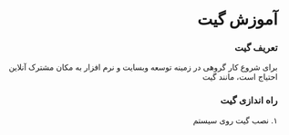 <div dir="rtl">

# آموزش گیت

### تعریف گیت
برای شروع کار گروهی در زمینه توسعه وبسایت و نرم افزار به مکان مشترک آنلاین احتیاج است، مانند گیت 

### راه اندازی گیت

۱. نصب گیت روی سیستم 


</div>